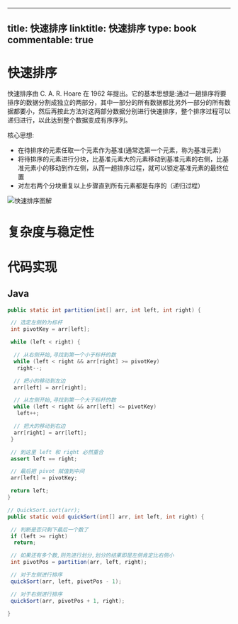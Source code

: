 
---
title: 快速排序
linktitle: 快速排序
type: book
commentable: true
---

# 快速排序

快速排序由 C. A. R. Hoare 在 1962 年提出。它的基本思想是:通过一趟排序将要排序的数据分割成独立的两部分，其中一部分的所有数据都比另外一部分的所有数据都要小，然后再按此方法对这两部分数据分别进行快速排序，整个排序过程可以递归进行，以此达到整个数据变成有序序列。

核心思想:

- 在待排序的元素任取一个元素作为基准(通常选第一个元素，称为基准元素）
- 将待排序的元素进行分块，比基准元素大的元素移动到基准元素的右侧，比基准元素小的移动到作左侧，从而一趟排序过程，就可以锁定基准元素的最终位置
- 对左右两个分块重复以上步骤直到所有元素都是有序的（递归过程）

![快速排序图解](https://pic.imgdb.cn/item/611783105132923bf885c6c6.jpg)

# 复杂度与稳定性

# 代码实现

## Java

```java
public static int partition(int[] arr, int left, int right) {

 // 选定左侧的为标杆
 int pivotKey = arr[left];

 while (left < right) {

  // 从右侧开始,寻找到第一个小于标杆的数
  while (left < right && arr[right] >= pivotKey)
   right--;

  // 把小的移动到左边
  arr[left] = arr[right];

  // 从左侧开始,寻找到第一个大于标杆的数
  while (left < right && arr[left] <= pivotKey)
   left++;

  // 把大的移动到右边
  arr[right] = arr[left];
 }

 // 到这里 left 和 right 必然重合
 assert left == right;

 // 最后把 pivot 赋值到中间
 arr[left] = pivotKey;

 return left;
}

// QuickSort.sort(arr);
public static void quickSort(int[] arr, int left, int right) {

 // 判断是否只剩下最后一个数了
 if (left >= right)
  return;

 // 如果还有多个数,则先进行划分,划分的结果即是左侧肯定比右侧小
 int pivotPos = partition(arr, left, right);

 // 对于左侧进行排序
 quickSort(arr, left, pivotPos - 1);

 // 对于右侧进行排序
 quickSort(arr, pivotPos + 1, right);

}
```

    